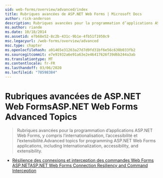 ```yaml
---
uid: web-forms/overview/advanced/index
title: Rubriques avancées de ASP.NET Web Forms | Microsoft Docs
author: rick-anderson
description: Rubriques avancées pour la programmation d’applications ASP.NET Web Forms, y compris l’internationalisation, l’accessibilité et l’extensibilité.
ms.author: riande
ms.date: 10/18/2014
ms.assetid: e7b68e52-8c2b-431c-9b1e-4fb51f1950c9
msc.legacyurl: /web-forms/overview/advanced
msc.type: chapter
ms.openlocfilehash: a91465e31263a27d7d9fd31bf6e56c630b033fb2
ms.sourcegitcommit: e7e91932a6e91a63e2e46417626f39d6b244a3ab
ms.translationtype: MT
ms.contentlocale: fr-FR
ms.lasthandoff: 03/06/2020
ms.locfileid: "78598384"
---
```

# <a name="aspnet-web-forms-advanced-topics"></a><span data-ttu-id="d904d-103">Rubriques avancées de ASP.NET Web Forms</span><span class="sxs-lookup"><span data-stu-id="d904d-103">ASP.NET Web Forms Advanced Topics</span></span>

> <span data-ttu-id="d904d-104">Rubriques avancées pour la programmation d’applications ASP.NET Web Forms, y compris l’internationalisation, l’accessibilité et l’extensibilité.</span><span class="sxs-lookup"><span data-stu-id="d904d-104">Advanced topics for programming ASP.NET Web Forms applications, including Internationalization, accessibility, and extensibility.</span></span>

- [<span data-ttu-id="d904d-105">Résilience des connexions et interception des commandes Web Forms ASP.NET</span><span class="sxs-lookup"><span data-stu-id="d904d-105">ASP.NET Web Forms Connection Resiliency and Command Interception</span></span>](aspnet-web-forms-connection-resiliency-and-command-interception.md)
